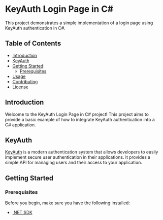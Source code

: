 # KeyAuth Login Page in C#

This project demonstrates a simple implementation of a login page using KeyAuth authentication in C#.

## Table of Contents

- [Introduction](#introduction)
- [KeyAuth](#keyauth)
- [Getting Started](#getting-started)
  - [Prerequisites](#prerequisites)
- [Usage](#usage)
- [Contributing](#contributing)
- [License](#license)

## Introduction

Welcome to the KeyAuth Login Page in C# project! This project aims to provide a basic example of how to integrate KeyAuth authentication into a C# application.

## KeyAuth

[KeyAuth](https://keyauth.cc/) is a modern authentication system that allows developers to easily implement secure user authentication in their applications. It provides a simple API for managing users and their access to your application.

## Getting Started

### Prerequisites

Before you begin, make sure you have the following installed:

- [.NET SDK](https://dotnet.microsoft.com/download)

